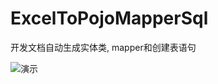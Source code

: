 # ExcelToPojoMapperSql
开发文档自动生成实体类, mapper和创建表语句

![演示](http://45.63.53.147:8080/image/testGeneratePojo.gif)
